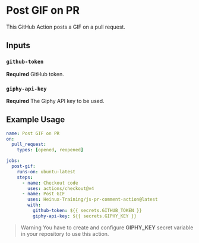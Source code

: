 # Post GIF on PR

This GitHub Action posts a GIF on a pull request.

## Inputs

### `github-token`

**Required** GitHub token.

### `giphy-api-key`

**Required** The Giphy API key to be used.

## Example Usage

``` yaml
name: Post GIF on PR
on:
  pull_request:
    types: [opened, reopened]

jobs:
  post-gif:
    runs-on: ubuntu-latest
    steps:
      - name: Checkout code
        uses: actions/checkout@v4
      - name: Post GIF
        uses: Heinux-Training/js-pr-comment-action@latest
        with:
          github-token: ${{ secrets.GITHUB_TOKEN }}
          giphy-api-key: ${{ secrets.GIPHY_KEY }}
```
> Warning You have to create and configure **GIPHY_KEY** secret variable in your repository to use this action.
